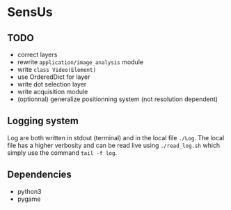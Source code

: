# SensUs

## TODO
- correct layers
- rewrite `application/image_analysis` module
- write `class Video(Element)`
- use OrderedDict for layer
- write dot selection layer
- write acquisition module 
- (optionnal) generalize positionning system (not resolution dependent)

## Logging system
Log are both written in stdout (terminal) and in the local file `./Log`. The local file has a higher verbosity and can be read live using `./read_log.sh` which simply use the command `tail -f log`.

## Dependencies
- python3
- pygame

